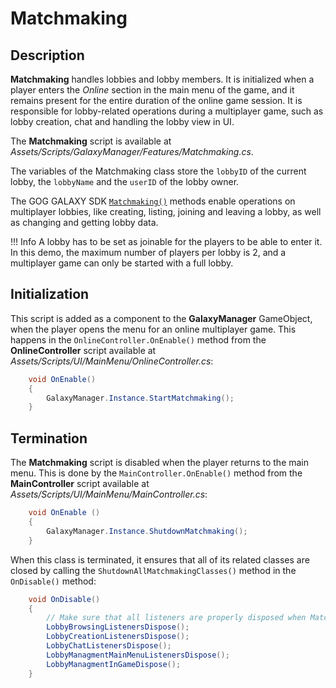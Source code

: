 # Matchmaking

## Description

**Matchmaking** handles lobbies and lobby members. It is initialized when a player enters the *Online* section in the main menu of the game, and it remains present for the entire duration of the online game session. It is responsible for lobby-related operations during a multiplayer game, such as lobby creation, chat and handling the lobby view in UI.

The **Matchmaking** script is available at *Assets/Scripts/GalaxyManager/Features/Matchmaking.cs*.

The variables of the Matchmaking class store the `lobbyID` of the current lobby, the `lobbyName` and the `userID` of the lobby owner.

The GOG GALAXY SDK [`Matchmaking()`](https://docs.gog.com/galaxyapi/classgalaxy_1_1api_1_1IMatchmaking.html) methods enable operations on multiplayer lobbies, like creating, listing, joining and leaving a lobby, as well as changing and getting lobby data.

!!! Info
    A lobby has to be set as joinable for the players to be able to enter it. In this demo, the maximum number of players per lobby is 2, and a multiplayer game can only be started with a full lobby.

## Initialization

This script is added as a component to the **GalaxyManager** GameObject, when the player opens the menu for an online multiplayer game. This happens in the `OnlineController.OnEnable()` method from the **OnlineController** script available at *Assets/Scripts/UI/MainMenu/OnlineController.cs*:

```c#
    void OnEnable()
    {
        GalaxyManager.Instance.StartMatchmaking();
    }
```

## Termination

The **Matchmaking** script is disabled when the player returns to the main menu. This is done by the `MainController.OnEnable()` method from the **MainController** script available at *Assets/Scripts/UI/MainMenu/MainController.cs*:

```c#
	void OnEnable () 
	{
		GalaxyManager.Instance.ShutdownMatchmaking();
	}
```

When this class is terminated, it ensures that all of its related classes are closed by calling the `ShutdownAllMatchmakingClasses()` method in the `OnDisable()` method:

```c#
    void OnDisable()
    {
        // Make sure that all listeners are properly disposed when Matchmaking is closed.
        LobbyBrowsingListenersDispose();
        LobbyCreationListenersDispose();
        LobbyChatListenersDispose();
        LobbyManagmentMainMenuListenersDispose();
        LobbyManagmentInGameDispose();
    }
```

